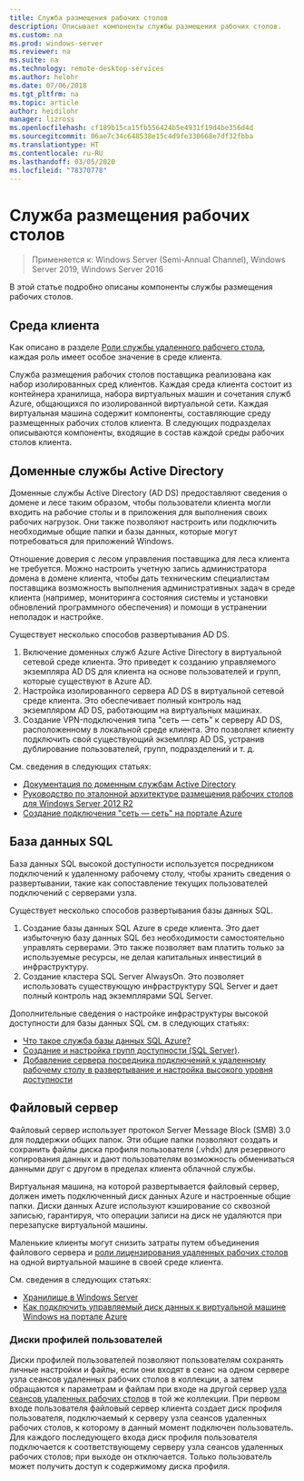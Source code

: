 ```yaml
---
title: Служба размещения рабочих столов
description: Описывает компоненты службы размещения рабочих столов.
ms.custom: na
ms.prod: windows-server
ms.reviewer: na
ms.suite: na
ms.technology: remote-desktop-services
ms.author: helohr
ms.date: 07/06/2018
ms.tgt_pltfrm: na
ms.topic: article
author: heidilohr
manager: lizross
ms.openlocfilehash: cf189b15ca15fb556424b5e4931f19d4be356d4d
ms.sourcegitcommit: 06ae7c34c648538e15c4d9fe330668e7df32fbba
ms.translationtype: HT
ms.contentlocale: ru-RU
ms.lasthandoff: 03/05/2020
ms.locfileid: "78370778"
---
```

# <a name="desktop-hosting-service"></a>Служба размещения рабочих столов

>Применяется к: Windows Server (Semi-Annual Channel), Windows Server 2019, Windows Server 2016

В этой статье подробно описаны компоненты службы размещения рабочих столов.

## <a name="tenant-environment"></a>Среда клиента

Как описано в разделе [Роли службы удаленного рабочего стола](rds-roles.md), каждая роль имеет особое значение в среде клиента.

Служба размещения рабочих столов поставщика реализована как набор изолированных сред клиентов. Каждая среда клиента состоит из контейнера хранилища, набора виртуальных машин и сочетания служб Azure, общающихся по изолированной виртуальной сети. Каждая виртуальная машина содержит компоненты, составляющие среду размещенных рабочих столов клиента. В следующих подразделах описываются компоненты, входящие в состав каждой среды рабочих столов клиента.

## <a name="active-directory-domain-services"></a>Доменные службы Active Directory

Доменные службы Active Directory (AD DS) предоставляют сведения о домене и лесе таким образом, чтобы пользователи клиента могли входить на рабочие столы и в приложения для выполнения своих рабочих нагрузок. Они также позволяют настроить или подключить необходимые общие папки и базы данных, которые могут потребоваться для приложений Windows.

Отношение доверия с лесом управления поставщика для леса клиента не требуется. Можно настроить учетную запись администратора домена в домене клиента, чтобы дать техническим специалистам поставщика возможность выполнения административных задач в среде клиента (например, мониторинга состояния системы и установки обновлений программного обеспечения) и помощи в устранении неполадок и настройке.

Существует несколько способов развертывания AD DS.

1. Включение доменных служб Azure Active Directory в виртуальной сетевой среде клиента. Это приведет к созданию управляемого экземпляра AD DS для клиента на основе пользователей и групп, которые существуют в Azure AD.
2. Настройка изолированного сервера AD DS в виртуальной сетевой среде клиента. Это обеспечивает полный контроль над экземпляром AD DS, работающим на виртуальных машинах.
3. Создание VPN-подключения типа "сеть — сеть" к серверу AD DS, расположенному в локальной среде клиента. Это позволяет клиенту подключить свой существующий экземпляр AD DS, устранив дублирование пользователей, групп, подразделений и т. д.

См. сведения в следующих статьях:

* [Документация по доменным службам Active Directory](https://docs.microsoft.com/azure/active-directory-domain-services/)
* [Руководство по эталонной архитектуре размещения рабочих столов для Windows Server 2012 R2](https://docs.microsoft.com/azure/vpn-gateway/vpn-gateway-howto-site-to-site-resource-manager-portal)
* [Создание подключения "сеть — сеть" на портале Azure](https://docs.microsoft.com/azure/vpn-gateway/vpn-gateway-howto-site-to-site-resource-manager-portal)

## <a name="sql-database"></a>База данных SQL

База данных SQL высокой доступности используется посредником подключений к удаленному рабочему столу, чтобы хранить сведения о развертывании, такие как сопоставление текущих пользователей подключений с серверами узла.

Существует несколько способов развертывания базы данных SQL.

1. Создание базы данных SQL Azure в среде клиента. Это дает избыточную базу данных SQL без необходимости самостоятельно управлять серверами. Это также позволяет вам платить только за используемые ресурсы, не делая капитальных инвестиций в инфраструктуру.
2. Создание кластера SQL Server AlwaysOn. Это позволяет использовать существующую инфраструктуру SQL Server и дает полный контроль над экземплярами SQL Server.

Дополнительные сведения о настройке инфраструктуры высокой доступности для базы данных SQL см. в следующих статьях:

* [Что такое служба базы данных SQL Azure?](https://docs.microsoft.com/azure/sql-database/sql-database-technical-overview)
* [Создание и настройка групп доступности (SQL Server)](https://docs.microsoft.com/sql/database-engine/availability-groups/windows/creation-and-configuration-of-availability-groups-sql-server?view=sql-server-2017).
* [Добавление сервера посредника подключений к удаленному рабочему столу в развертывание и настройка высокого уровня доступности](rds-connection-broker-cluster.md)

## <a name="file-server"></a>Файловый сервер

Файловый сервер использует протокол Server Message Block (SMB) 3.0 для поддержки общих папок. Эти общие папки позволяют создать и сохранить файлы диска профиля пользователя (.vhdx) для резервного копирования данных и дают пользователям возможность обмениваться данными друг с другом в пределах клиента облачной службы.

Виртуальная машина, на которой развертывается файловый сервер, должен иметь подключенный диск данных Azure и настроенные общие папки. Диски данных Azure используют кэширование со сквозной записью, гарантируя, что операции записи на диск не удаляются при перезапуске виртуальной машины.

Маленькие клиенты могут снизить затраты путем объединения файлового сервера и [роли лицензирования удаленных рабочих столов](rds-roles.md#remote-desktop-licensing) на одной виртуальной машине в своей среде клиента.

См. сведения в следующих статьях:

* [Хранилище в Windows Server](../../storage/storage.md)
* [Как подключить управляемый диск данных к виртуальной машине Windows на портале Azure](https://docs.microsoft.com/azure/virtual-machines/windows/attach-managed-disk-portal?toc=%2Fazure%2Fvirtual-machines%2Fwindows%2Fclassic%2Ftoc.json)

### <a name="user-profile-disks"></a>Диски профилей пользователей

Диски профилей пользователей позволяют пользователям сохранять личные настройки и файлы, если они входят в сеанс на одном сервере узла сеансов удаленных рабочих столов в коллекции, а затем обращаются к параметрам и файлам при входе на другой сервер [узла сеансов удаленных рабочих столов](rds-roles.md#remote-desktop-session-host) в той же коллекции. При первом входе пользователя файловый сервер клиента создает диск профиля пользователя, подключаемый к серверу узла сеансов удаленных рабочих столов, к которому в данный момент подключен пользователь. Для каждого последующего входа диск профиля пользователя подключается к соответствующему серверу узла сеансов удаленных рабочих столов; при выходе он отключается. Только пользователь может получить доступ к содержимому диска профиля.